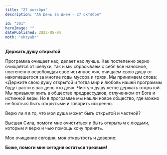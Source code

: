 ```yaml
---
title: "27 октября"
description: "АА День за днем - 27 октября"

id: "301"
heroImage: ""
datePublished: 2023-05-04
moth: "oktyabr"
---
```


**Держать душу открытой**

Программа очищает нас, делает нас лучше. Как постепенно зерно очищается от
шелухи, так и мы сбрасываем с себя все наносное, постепенно освобождая свое
истинное «я», очищаем свою душу от накопившегося за многие годы мусора и
грязи. Мы принимаем слова: «Держите свою душу открытой и тогда мир и любовь
нашей программы будут расти в вас день ото дня». Чистую душу легче держать
открытой. Мы привыкли жить в обществе предрассудков, отлученном от Бога и
истинной веры. Но в программе мы нашли новое общество, где можно не бояться
быть открытыми и говорить искренно.

Верю ли я в то, что моя душа может быгь открытой и честной?

Высшая Сила, помоги мне очиститься и быть открытым с людьми, которым я верю и
чью помощь хочу принять.

Мое очищение сегодня, моя открытость и доверие:

**Боже, помоги мне сегодня остаться трезвым!**
